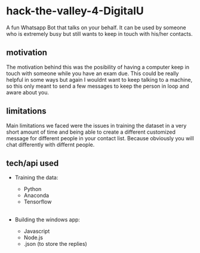 # hack-the-valley-4-DigitalU
A fun Whatsapp Bot that talks on your behalf. It can be used by someone who is extremely busy but still wants to keep in touch with his/her contacts.
 
## motivation
The motivation behind this was the posibility of having a computer keep in touch with someone while you have an exam due. This could be really helpful in some ways but again I wouldnt want to keep talking to a machine, so this only meant to send a few messages to keep the person in loop and aware about you.

## limitations
Main limitations we faced were the issues in training the dataset in a very short amount of time and being able to create a different customized message for different people in your contact list. Because obviously you will chat differently with differnt people.

## tech/api used
* Training the data:
    * Python
    * Anaconda
    * Tensorflow<br/><br/>
    
    
* Building the windows app:
    * Javascript
    * Node.js
    * .json (to store the replies)

